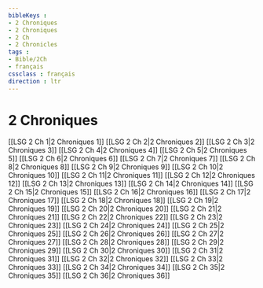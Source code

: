 ```yaml
---
bibleKeys : 
- 2 Chroniques
- 2 Chroniques
- 2 Ch
- 2 Chronicles
tags : 
- Bible/2Ch
- français
cssclass : français
direction : ltr
---
```


# 2 Chroniques

[[LSG 2 Ch 1|2 Chroniques 1]]
[[LSG 2 Ch 2|2 Chroniques 2]]
[[LSG 2 Ch 3|2 Chroniques 3]]
[[LSG 2 Ch 4|2 Chroniques 4]]
[[LSG 2 Ch 5|2 Chroniques 5]]
[[LSG 2 Ch 6|2 Chroniques 6]]
[[LSG 2 Ch 7|2 Chroniques 7]]
[[LSG 2 Ch 8|2 Chroniques 8]]
[[LSG 2 Ch 9|2 Chroniques 9]]
[[LSG 2 Ch 10|2 Chroniques 10]]
[[LSG 2 Ch 11|2 Chroniques 11]]
[[LSG 2 Ch 12|2 Chroniques 12]]
[[LSG 2 Ch 13|2 Chroniques 13]]
[[LSG 2 Ch 14|2 Chroniques 14]]
[[LSG 2 Ch 15|2 Chroniques 15]]
[[LSG 2 Ch 16|2 Chroniques 16]]
[[LSG 2 Ch 17|2 Chroniques 17]]
[[LSG 2 Ch 18|2 Chroniques 18]]
[[LSG 2 Ch 19|2 Chroniques 19]]
[[LSG 2 Ch 20|2 Chroniques 20]]
[[LSG 2 Ch 21|2 Chroniques 21]]
[[LSG 2 Ch 22|2 Chroniques 22]]
[[LSG 2 Ch 23|2 Chroniques 23]]
[[LSG 2 Ch 24|2 Chroniques 24]]
[[LSG 2 Ch 25|2 Chroniques 25]]
[[LSG 2 Ch 26|2 Chroniques 26]]
[[LSG 2 Ch 27|2 Chroniques 27]]
[[LSG 2 Ch 28|2 Chroniques 28]]
[[LSG 2 Ch 29|2 Chroniques 29]]
[[LSG 2 Ch 30|2 Chroniques 30]]
[[LSG 2 Ch 31|2 Chroniques 31]]
[[LSG 2 Ch 32|2 Chroniques 32]]
[[LSG 2 Ch 33|2 Chroniques 33]]
[[LSG 2 Ch 34|2 Chroniques 34]]
[[LSG 2 Ch 35|2 Chroniques 35]]
[[LSG 2 Ch 36|2 Chroniques 36]]
